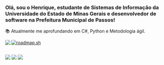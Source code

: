 ### Olá, sou o Henrique, estudante de Sistemas de Informação da Universidade do Estado de Minas Gerais e desenvolvedor de software na Prefeitura Municipal de Passos!
📚 Atualmente me aprofundando em C#, Python e Metodologia ágil.
<div>
  <a href="https://github.com/menezesho">
  <a href="https://roadmap.sh"><img src="https://api.roadmap.sh/v1-badge/wide/6578ab095145316d25f475d4?variant=dark" alt="roadmap.sh"/></a>
  <img align="left" src="https://github-readme-stats.vercel.app/api/top-langs/?username=menezesho&layout=compact&langs_count=7&theme=dracula"/>
</div>

##

<div> 
  <a href="https://instagram.com/menezesh.o" target="_blank"><img src="https://img.shields.io/badge/-Instagram-%23E4405F?style=for-the-badge&logo=instagram&logoColor=white" target="_blank"></a>
  <a href = "mailto:henryyquemenezes@hotmail.com"><img src="https://img.shields.io/badge/-Gmail-%23333?style=for-the-badge&logo=gmail&logoColor=white" target="_blank"></a>
  <a href="https://www.linkedin.com/in/henrique-menezes-175bb2216" target="_blank"><img src="https://img.shields.io/badge/-LinkedIn-%230077B5?style=for-the-badge&logo=linkedin&logoColor=white" target="_blank"></a>  
</div>
